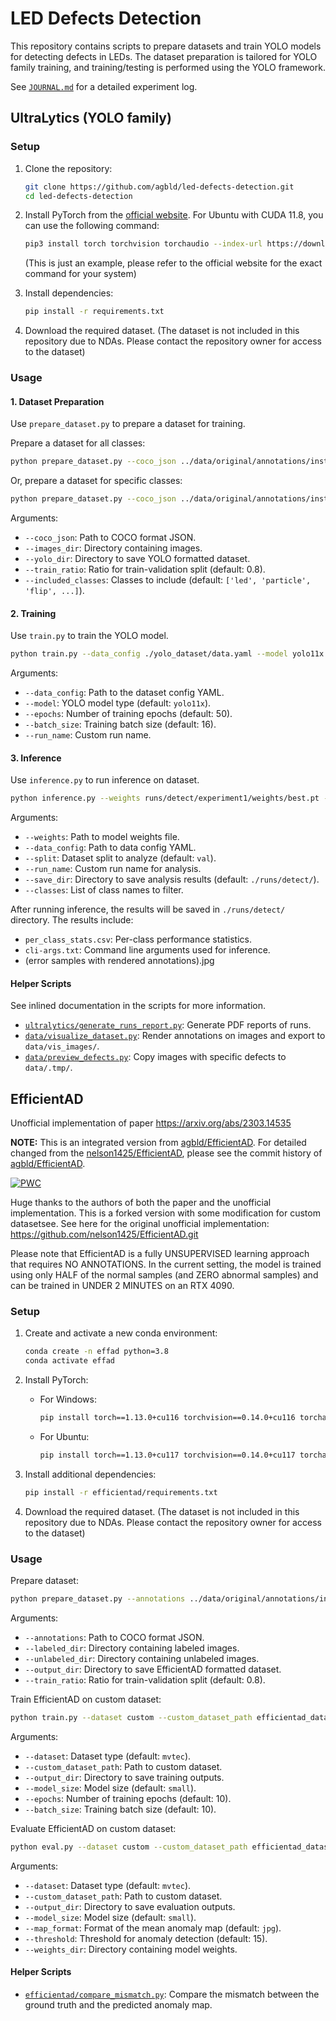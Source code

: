 # LED Defects Detection

This repository contains scripts to prepare datasets and train YOLO models for detecting defects in LEDs. The dataset preparation is tailored for YOLO family training, and training/testing is performed using the YOLO framework.

See [`JOURNAL.md`](./JOURNAL.md) for a detailed experiment log.

## UltraLytics (YOLO family)

### Setup

1. Clone the repository:
   ```bash
   git clone https://github.com/agbld/led-defects-detection.git
   cd led-defects-detection
   ```

2. Install PyTorch from the [official website](https://pytorch.org/get-started/locally/). For Ubuntu with CUDA 11.8, you can use the following command:
   ```bash
   pip3 install torch torchvision torchaudio --index-url https://download.pytorch.org/whl/cu118
   ```
   (This is just an example, please refer to the official website for the exact command for your system)

3. Install dependencies:
   ```bash
   pip install -r requirements.txt
   ```

4. Download the required dataset. (The dataset is not included in this repository due to NDAs. Please contact the repository owner for access to the dataset)

### Usage

#### 1. Dataset Preparation

Use `prepare_dataset.py` to prepare a dataset for training.

Prepare a dataset for all classes:
```bash
python prepare_dataset.py --coco_json ../data/original/annotations/instance.json --images_dir ../data/original/images --yolo_dir ./yolo_dataset --train_ratio 0.8
```

Or, prepare a dataset for specific classes:
```bash
python prepare_dataset.py --coco_json ../data/original/annotations/instance.json --images_dir ../data/original/images --yolo_dir ./yolo_dataset --train_ratio 0.8 --included_classes particle flip Particle_Big tilt led_ng
```

Arguments:
- `--coco_json`: Path to COCO format JSON.
- `--images_dir`: Directory containing images.
- `--yolo_dir`: Directory to save YOLO formatted dataset.
- `--train_ratio`: Ratio for train-validation split (default: 0.8).
- `--included_classes`: Classes to include (default: `['led', 'particle', 'flip', ...]`).

#### 2. Training

Use `train.py` to train the YOLO model.

```bash
python train.py --data_config ./yolo_dataset/data.yaml --model yolo11x --epochs 500 --batch_size 16 --run_name experiment
```

Arguments:
- `--data_config`: Path to the dataset config YAML.
- `--model`: YOLO model type (default: `yolo11x`).
- `--epochs`: Number of training epochs (default: 50).
- `--batch_size`: Training batch size (default: 16).
- `--run_name`: Custom run name.

#### 3. Inference

Use `inference.py` to run inference on dataset.

```bash
python inference.py --weights runs/detect/experiment1/weights/best.pt --data_config yolo_dataset/data.yaml --split val --run_name experiment1
```

Arguments:
- `--weights`: Path to model weights file.
- `--data_config`: Path to data config YAML.
- `--split`: Dataset split to analyze (default: `val`).
- `--run_name`: Custom run name for analysis.
- `--save_dir`: Directory to save analysis results (default: `./runs/detect/`).
- `--classes`: List of class names to filter.

After running inference, the results will be saved in `./runs/detect/` directory. The results include:
- `per_class_stats.csv`: Per-class performance statistics.
- `cli-args.txt`: Command line arguments used for inference.
- (error samples with rendered annotations).jpg

#### Helper Scripts

See inlined documentation in the scripts for more information.

- [`ultralytics/generate_runs_report.py`](./ultralytics/generate_runs_report.py): Generate PDF reports of runs.
- [`data/visualize_dataset.py`](./data/visualize_dataset.py): Render annotations on images and export to `data/vis_images/`.
- [`data/preview_defects.py`](./data/preview_defects.py): Copy images with specific defects to `data/.tmp/`.

## EfficientAD

Unofficial implementation of paper https://arxiv.org/abs/2303.14535

**NOTE:** This is an integrated version from [agbld/EfficientAD](https://github.com/agbld/EfficientAD.git). For detailed changed from the [nelson1425/EfficientAD](https://github.com/nelson1425/EfficientAD.git), please see the commit history of [agbld/EfficientAD](https://github.com/agbld/EfficientAD.git).

[![PWC](https://img.shields.io/endpoint.svg?url=https://paperswithcode.com/badge/efficientad-accurate-visual-anomaly-detection/anomaly-detection-on-mvtec-loco-ad)](https://paperswithcode.com/sota/anomaly-detection-on-mvtec-loco-ad?p=efficientad-accurate-visual-anomaly-detection)

Huge thanks to the authors of both the paper and the unofficial implementation. This is a forked version with some modification for custom datasetsee. See here for the original unofficial implementation: https://github.com/nelson1425/EfficientAD.git

Please note that EfficientAD is a fully UNSUPERVISED learning approach that requires NO ANNOTATIONS. In the current setting, the model is trained using only HALF of the normal samples (and ZERO abnormal samples) and can be trained in UNDER 2 MINUTES on an RTX 4090.

### Setup

1. Create and activate a new conda environment:
   ```bash
   conda create -n effad python=3.8
   conda activate effad
   ```

2. Install PyTorch:
   - For Windows:
     ```bash
     pip install torch==1.13.0+cu116 torchvision==0.14.0+cu116 torchaudio==0.13.0+cu116 -f https://download.pytorch.org/whl/cu116/torch_stable.html
     ```
   - For Ubuntu:
     ```bash
     pip install torch==1.13.0+cu117 torchvision==0.14.0+cu117 torchaudio==0.13.0 --extra-index-url https://download.pytorch.org/whl/cu117
     ```

3. Install additional dependencies:
   ```bash
   pip install -r efficientad/requirements.txt
   ```

4. Download the required dataset. (The dataset is not included in this repository due to NDAs. Please contact the repository owner for access to the dataset)

### Usage

Prepare dataset:
```bash
python prepare_dataset.py --annotations ../data/original/annotations/instance.json --labeled_dir ../data/original/images/ --unlabeled_dir ../data/original/normal/B/ --output_dir efficientad_dataset --train_ratio 0.8
```

Arguments:
- `--annotations`: Path to COCO format JSON.
- `--labeled_dir`: Directory containing labeled images.
- `--unlabeled_dir`: Directory containing unlabeled images.
- `--output_dir`: Directory to save EfficientAD formatted dataset.
- `--train_ratio`: Ratio for train-validation split (default: 0.8).

Train EfficientAD on custom dataset:
```bash
python train.py --dataset custom --custom_dataset_path efficientad_dataset --output_dir output/1 --model_size small --epochs 10 --batch_size 10
```

Arguments:
- `--dataset`: Dataset type (default: `mvtec`).
- `--custom_dataset_path`: Path to custom dataset.
- `--output_dir`: Directory to save training outputs.
- `--model_size`: Model size (default: `small`).
- `--epochs`: Number of training epochs (default: 10).
- `--batch_size`: Training batch size (default: 10).

Evaluate EfficientAD on custom dataset:
```bash
python eval.py --dataset custom --custom_dataset_path efficientad_dataset --output_dir output/1 --model_size small --map_format jpg --threshold 15 --weights_dir output/1/trainings/custom
```

Arguments:
- `--dataset`: Dataset type (default: `mvtec`).
- `--custom_dataset_path`: Path to custom dataset.
- `--output_dir`: Directory to save evaluation outputs.
- `--model_size`: Model size (default: `small`).
- `--map_format`: Format of the mean anomaly map (default: `jpg`).
- `--threshold`: Threshold for anomaly detection (default: 15).
- `--weights_dir`: Directory containing model weights.

#### Helper Scripts

- [`efficientad/compare_mismatch.py`](./efficientad/compare_mismatch.py): Compare the mismatch between the ground truth and the predicted anomaly map.